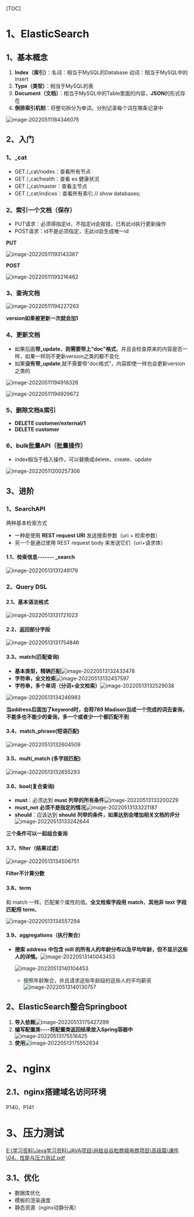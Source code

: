 [TOC]



# 1、ElasticSearch

## 1、基本概念

1. **Index（索引）**：名词：相当于MySQL的Database    动词：相当于MySQL中的insert
2. **Type（类型）**：相当于MySQL的表
3. **Document（文档）**：相当于MySQL中的Table里面的内容，**JSON**的形式存在
4. **倒排索引机制**：将整句拆分为单词，分别记录每个词在哪条记录中

![image-20220511184346075](img/image-20220511184346075.png)



## 2、入门

### 1、_cat

- GET /_cat/nodes：查看所有节点
- GET /_cat/health：查看 es 健康状况
- GET /_cat/master：查看主节点
- GET /_cat/indices：查看所有索引      //  show databases; 



### 2、索引一个文档（保存）

- PUT请求：必须得指定id，不指定id会报错，已有此id执行更新操作
- POST请求：id不是必须指定，无此id会生成唯一id

**PUT**

![image-20220511193143367](img/image-20220511193143367.png)

**POST**

![image-20220511193216462](img/image-20220511193216462.png)



### 3、查询文档

![image-20220511194227263](img/image-20220511194227263.png)

**version如果被更新一次就会加1**



### 4、更新文档

- 如果后面**带_update**，**则需要带上“doc”格式**，并且会检查原来的内容是否一样，如果一样则不更新version之类的都不变化
- 如果**没有带_update**,就不需要带“doc格式”，内容即使一样也会更新version之类的

![image-20220511194918326](img/image-20220511194918326.png)

![image-20220511194929672](img/image-20220511194929672.png)

### 5、删除文档&索引

- **DELETE customer/external/1**
- **DELETE customer**



### 6、bulk批量API（批量操作）

- index相当于插入操作，可以替换成delete、create、update

![image-20220511200257306](img/image-20220511200257306.png)



## 3、进阶

### 1、SearchAPI

两种基本检索方式

- 一种是使用 **REST request URI** 发送搜索参数（uri + 检索参数）
- 另一个是通过使用 REST request body 来发送它们（uri+请求体）

#### 1.1、检索信息------- _search

![image-20220513131249179](img/image-20220513131249179.png)



### 2、Query DSL

#### 2.1、基本语法格式

![image-20220513131721023](img/image-20220513131721023.png)

#### 2.2、返回部分字段

![image-20220513131754846](img/image-20220513131754846.png)



#### 3.3、match(匹配查询)

- **基本类型，精确匹配**![image-20220513132433478](img/image-20220513132433478.png)
- **字符串，全文检索**![image-20220513132457597](img/image-20220513132457597.png)
- **字符串，多个单词（分词+全文检索）**![image-20220513132529038](img/image-20220513132529038.png)

![image-20220513134246983](img/image-20220513134246983.png)

**当address后面加了keyword时，会将789 Madison当成一个完成的词去查询，不能多也不能少的查询，多一个或者少一个都匹配不到**



#### 3.4、match_phrase(短语匹配)

![image-20220513132604509](img/image-20220513132604509.png)



#### 3.5、multi_match (多字段匹配)

![image-20220513132655293](img/image-20220513132655293.png)



#### 3.6、bool(复合查询)

- **must**：必须达到 **must** **列举的所有条件**![image-20220513133200229](img/image-20220513133200229.png)
- **must_not** **必须不是指定的情况**![image-20220513133221187](img/image-20220513133221187.png)
- **should**：应该达到 **should** **列举的条件，如果达到会增加相关文档的评分**![image-20220513133242644](img/image-20220513133242644.png)

**三个条件可以一起组合查询**



#### 3.7、filter（结果过滤）

![image-20220513134506751](img/image-20220513134506751.png)

**Filter不计算分数**



#### 3.8、term

和 match 一样。匹配某个属性的值。**全文检索字段用** **match**，**其他非** **text** **字段匹配用** **term**。

![image-20220513134557294](img/image-20220513134557294.png)



#### 3.9、aggregations（执行聚合）

- **搜索** **address** **中包含** **mill** **的所有人的年龄分布以及平均年龄，但不显示这些人的详情。**![image-20220513140043453](img/image-20220513140043453.png)

  ![image-20220513140104453](img/image-20220513140104453.png)

  - 按照年龄聚合，并且请求这些年龄段的这些人的平均薪资![image-20220513140130757](img/image-20220513140130757.png)



## 2、ElasticSearch整合Springboot

1. **导入依赖**![image-20220513175427299](img/image-20220513175427299.png)
2. **编写配置类----将配置类返回结果放入Spring容器中**![image-20220513175516425](img/image-20220513175516425.png)
3. **使用**![image-20220513175552834](img/image-20220513175552834.png)



# 2、nginx

## 2.1、nginx搭建域名访问环境

P140、P141



# 3、压力测试

[E:\学习资料\Java学习资料\JAVA项目\尚硅谷谷粒商城电商项目\高级篇\课件\04、性能与压力测试.pdf]()

## 3.1、优化

- 数据库优化
- 模板的渲染速度
- 静态资源（nginx动静分离）
